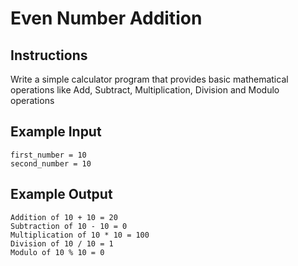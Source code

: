 # Even Number Addition

## Instructions

Write a simple calculator program that provides basic mathematical operations like Add, Subtract, Multiplication, Division and Modulo operations


## Example Input

```
first_number = 10
second_number = 10
```

## Example Output

```
Addition of 10 + 10 = 20
Subtraction of 10 - 10 = 0
Multiplication of 10 * 10 = 100
Division of 10 / 10 = 1
Modulo of 10 % 10 = 0
```
